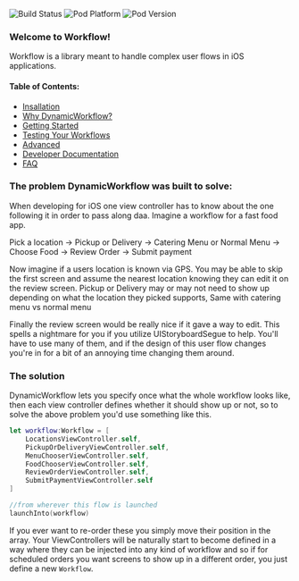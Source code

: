 ![Build Status](https://img.shields.io/travis/com/Tyler-Keith-Thompson/Workflow.svg?style=popout) ![Pod Platform](https://img.shields.io/cocoapods/p/DynamicWorkflow.svg?style=popout) ![Pod Version](https://img.shields.io/cocoapods/v/DynamicWorkflow.svg?style=popout)

### Welcome to Workflow!
Workflow is a library meant to handle complex user flows in iOS applications.

#### Table of Contents:
- [Insallation](https://github.com/Tyler-Keith-Thompson/Workflow/wiki/Installation)
- [Why DynamicWorkflow?](https://github.com/Tyler-Keith-Thompson/Workflow/wiki/why-this-library)
- [Getting Started](https://github.com/Tyler-Keith-Thompson/Workflow/wiki/getting-started)
- [Testing Your Workflows](https://github.com/Tyler-Keith-Thompson/Workflow/wiki/testing)
- [Advanced](https://github.com/Tyler-Keith-Thompson/Workflow/wiki/advanced)
- [Developer Documentation](https://htmlpreview.github.io/?https://github.com/Tyler-Keith-Thompson/Workflow/blob/master/docs/index.html)
- [FAQ](https://github.com/Tyler-Keith-Thompson/Workflow/wiki/faq)

### The problem DynamicWorkflow was built to solve:
When developing for iOS one view controller has to know about the one following it in order to pass along daa. Imagine a workflow for a fast food app.

Pick a location -> Pickup or Delivery -> Catering Menu or Normal Menu -> Choose Food -> Review Order -> Submit payment

Now imagine if a users location is known via GPS. You may be able to skip the first screen and assume the nearest location knowing they can edit it on the review screen. Pickup or Delivery may or may not need to show up depending on what the location they picked supports, Same with catering menu vs normal menu

Finally the review screen would be really nice if it gave a way to edit. This spells a nightmare for you if you utilize UIStoryboardSegue to help. You'll have to use many of them, and if the design of this user flow changes you're in for a bit of an annoying time changing them around.


### The solution
DynamicWorkflow lets you specify once what the whole workflow looks like, then each view controller defines whether it should show up or not, so to solve the above problem you'd use something like this.

```swift
let workflow:Workflow = [
    LocationsViewController.self,
    PickupOrDeliveryViewController.self,
    MenuChooserViewController.self,
    FoodChooserViewController.self,
    ReviewOrderViewController.self,
    SubmitPaymentViewController.self
]

//from wherever this flow is launched
launchInto(workflow)
```

If you ever want to re-order these you simply move their position in the array. Your ViewControllers will be naturally start to become defined in a way where they can be injected into any kind of workflow and so if for scheduled orders you want screens to show up in a different order, you just define a new `Workflow`.
